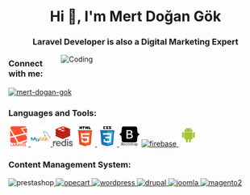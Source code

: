 <h1 align="center">Hi 👋, I'm Mert Doğan Gök</h1>
<h3 align="center">Laravel Developer is also a Digital Marketing Expert</h3>
<img align="right" alt="Coding" width="400" src="https://camo.githubusercontent.com/895e64220a8eeae3e46f7c4bb5421c2e1cfa7e0cfb17c285f39c4bb718a23227/68747470733a2f2f6d656469612e67697068792e636f6d2f6d656469612f3249756455486449303735484c3032506b6b2f67697068792e676966">

<h3 align="left">Connect with me:</h3>
<p align="left">
<a href="https://linkedin.com/in/mert-dogan-gok" target="blank"><img align="center" src="https://raw.githubusercontent.com/rahuldkjain/github-profile-readme-generator/master/src/images/icons/Social/linked-in-alt.svg" alt="mert-dogan-gok" height="30" width="40" /></a>
</p>

<h3 align="left">Languages and Tools:</h3>
<p align="left"><a href="https://getbootstrap.com" target="_blank" rel="noreferrer">
</a> <a href="https://laravel.com/" target="_blank" rel="noreferrer"> <img src="https://raw.githubusercontent.com/devicons/devicon/master/icons/laravel/laravel-plain-wordmark.svg" alt="laravel" width="40" height="40"/> </a><a href="https://www.mysql.com/" target="_blank" rel="noreferrer"> <img src="https://raw.githubusercontent.com/devicons/devicon/master/icons/mysql/mysql-original-wordmark.svg" alt="mysql" width="40" height="40"/> </a> <img src="https://raw.githubusercontent.com/devicons/devicon/master/icons/redis/redis-original-wordmark.svg" alt="redis" width="40" height="40"/> </a> <a href="https://www.w3.org/html/" target="_blank" rel="noreferrer"> <img src="https://raw.githubusercontent.com/devicons/devicon/master/icons/html5/html5-original-wordmark.svg" alt="html5" width="40" height="40"/> <a href="https://www.w3schools.com/css/" target="_blank" rel="noreferrer"> <img src="https://raw.githubusercontent.com/devicons/devicon/master/icons/css3/css3-original-wordmark.svg" alt="css3" width="40" height="40"/> </a><img src="https://raw.githubusercontent.com/devicons/devicon/master/icons/bootstrap/bootstrap-plain-wordmark.svg" alt="bootstrap" width="40" height="40"/> </a>  <a href="https://firebase.google.com/" target="_blank" rel="noreferrer"> <img src="https://www.vectorlogo.zone/logos/firebase/firebase-icon.svg" alt="firebase" width="40" height="40"/> </a>   <a href="https://redis.io" target="_blank" rel="noreferrer"><a href="https://developer.android.com" target="_blank" rel="noreferrer"> <img src="https://raw.githubusercontent.com/devicons/devicon/master/icons/android/android-original-wordmark.svg" alt="android" width="40" height="40"/> </a>  </p>

<h3 align="left">Content Management System:</h3>
<p align="left"><img src="https://cdn-icons-png.flaticon.com/512/825/825533.png" alt="prestashop" width="40" height="40"/><a href="https://www.opencart.com/" target="_blank" rel="noreferrer"> <img src="https://cdn-icons-png.flaticon.com/512/825/825456.png" alt="opecart" width="40" height="40"/> </a> <a href="https://wordpress.com/tr/" target="_blank" rel="noreferrer"> <img src="https://cdn-icons-png.flaticon.com/512/174/174881.png" alt="wordpress" width="40" height="40"/> </a> <a href="https://www.drupal.org/" target="_blank" rel="noreferrer"> <img src="https://cdn-icons-png.flaticon.com/512/889/889096.png" alt="drupal" width="40" height="40"/> <a href="https://www.joomla.org/" target="_blank" rel="noreferrer"> <img src="https://www.pngall.com/wp-content/uploads/12/Joomla-PNG-File.png" alt="joomla" width="40" height="40"/> </a> <a href="https://business.adobe.com/tr/products/magento/magento-commerce.html" target="_blank" rel="noreferrer">  <img src="https://cdn-icons-png.flaticon.com/512/825/825535.png" alt="magento2" width="40" height="40"/> </a> </p>
